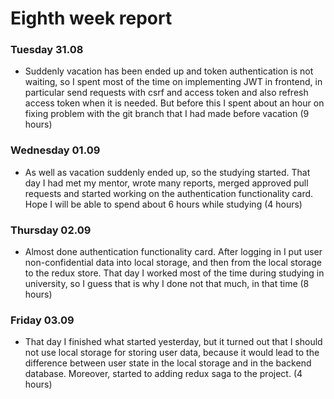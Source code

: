 # Eighth week report

### Tuesday 31.08

- Suddenly vacation has been ended up and token authentication is not waiting, so I spent most of the time on
  implementing JWT in frontend, in particular send requests with csrf and access token and also refresh access token
  when it is needed. But before this I spent about an hour on fixing problem with the git branch that I had made before
  vacation (9 hours)

### Wednesday 01.09

- As well as vacation suddenly ended up, so the studying started. That day I had met my mentor, wrote many reports,
  merged approved pull requests and started working on the authentication functionality card. Hope I will be able to
  spend about 6 hours while studying (4 hours)

### Thursday 02.09

- Almost done authentication functionality card. After logging in I put user non-confidential data into local storage,
  and then from the local storage to the redux store. That day I worked most of the time during studying in university,
  so I guess that is why I done not that much, in that time (8 hours)

### Friday 03.09

- That day I finished what started yesterday, but it turned out that I should not use local storage for storing user
  data, because it would lead to the difference between user state in the local storage and in the backend database.
  Moreover, started to adding redux saga to the project. (4 hours)
